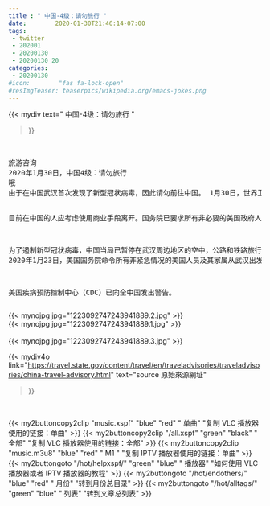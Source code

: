 ```yaml
---
title : " 中国-4级：请勿旅行 "
date:        2020-01-30T21:46:14-07:00
tags:
 - twitter
 - 202001
 - 20200130
 - 20200130_20
categories:
 - 20200130
#icon:        "fas fa-lock-open"
#resImgTeaser: teaserpics/wikipedia.org/emacs-jokes.png
---
```


{{< mydiv text=" 中国-4级：请勿旅行 "
>}}
<br>
<pre>
旅游咨询
2020年1月30日，中国4级：请勿旅行
哦
由于在中国武汉首次发现了新型冠状病毒，因此请勿前往中国。 1月30日，世界卫生组织确定迅速蔓延的疫情构成国际关注的突发公共卫生事件。旅客应准备好在几乎没有或没有提前通知的情况下实施旅行限制。商业承运人减少或暂停了往返中国的航线。

目前在中国的人应考虑使用商业手段离开。国务院已要求所有非必要的美国政府人员根据新型冠状病毒推迟到中国旅行。

为了遏制新型冠状病毒，中国当局已暂停在武汉周边地区的空中，公路和铁路旅行，并对全国范围内的旅行和其他活动施加了限制。 2020年1月23日，美国国务院命令所有非紧急情况的美国人员及其家属从武汉出发。美国政府向湖北省的美国公民提供紧急服务的能力有限。

美国疾病预防控制中心（CDC）已向全中国发出警告。
</pre>


 {{< mynojpg jpg="1223092747243941889.2.jpg" >}}<br> 
 {{< mynojpg jpg="1223092747243941889.1.jpg" >}}<br>  
 {{< mynojpg jpg="1223092747243941889.3.jpg" >}}<br>  



{{< mydiv4o link="https://travel.state.gov/content/travel/en/traveladvisories/traveladvisories/china-travel-advisory.html"
text="source 原始來源網址"
>}}


<br>

{{< my2buttoncopy2clip "music.xspf"        "blue"   "red"    " 单曲"  "复制 VLC 播放器使用的链接：单曲" >}} {{< my2buttoncopy2clip "/all.xspf"         "green"  "black"  " 全部"  "复制 VLC 播放器使用的链接：全部" >}} {{< my2buttoncopy2clip "music.m3u8"        "blue"   "red"    " M1 "    "复制 IPTV 播放器使用的链接：单曲" >}} {{< my2buttongoto      "/hot/helpxspf/"    "green"  "blue"   " 播放器" "如何使用 VLC 播放器或者 IPTV 播放器的教程" >}} {{< my2buttongoto      "/hot/endothers/"   "blue"   "red"    " 月份"   "转到月份总目录" >}} {{< my2buttongoto      "/hot/alltags/"     "green"  "blue"   " 列表"   "转到文章总列表" >}} 
